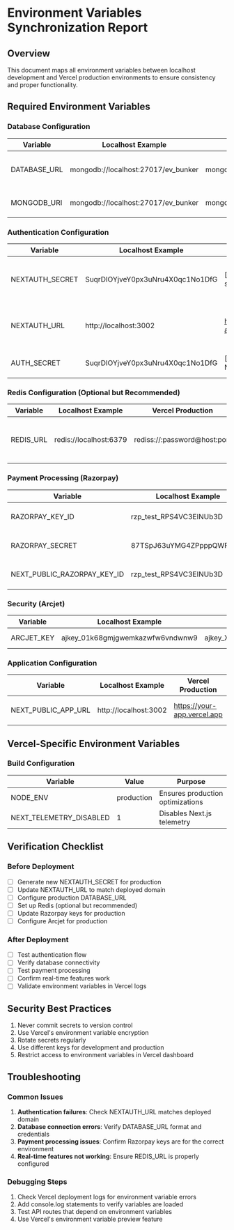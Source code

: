 # Environment Variables Synchronization Report

## Overview
This document maps all environment variables between localhost development and Vercel production environments to ensure consistency and proper functionality.

## Required Environment Variables

### Database Configuration
| Variable | Localhost Example | Vercel Production | Notes |
|----------|-------------------|-------------------|-------|
| DATABASE_URL | mongodb://localhost:27017/ev_bunker | mongodb+srv://user:pass@cluster.mongodb.net/db | Must be a production MongoDB URI |
| MONGODB_URI | mongodb://localhost:27017/ev_bunker | mongodb+srv://user:pass@cluster.mongodb.net/db | Alternative variable name |

### Authentication Configuration
| Variable | Localhost Example | Vercel Production | Notes |
|----------|-------------------|-------------------|-------|
| NEXTAUTH_SECRET | SuqrDIOYjveY0px3uNru4X0qc1No1DfG | [Generate new secure key] | Must be a random 32-character string |
| NEXTAUTH_URL | http://localhost:3002 | https://your-app.vercel.app | Must match your deployed domain |
| AUTH_SECRET | SuqrDIOYjveY0px3uNru4X0qc1No1DfG | [Same as NEXTAUTH_SECRET] | Alternative variable name |

### Redis Configuration (Optional but Recommended)
| Variable | Localhost Example | Vercel Production | Notes |
|----------|-------------------|-------------------|-------|
| REDIS_URL | redis://localhost:6379 | rediss://:password@host:port | Use Upstash Redis for Vercel |

### Payment Processing (Razorpay)
| Variable | Localhost Example | Vercel Production | Notes |
|----------|-------------------|-------------------|-------|
| RAZORPAY_KEY_ID | rzp_test_RPS4VC3EINUb3D | rzp_live_XXXXXXXXXXXX | Live key for production |
| RAZORPAY_SECRET | 87TSpJ63uYMG4ZPpppQWFNQm | XXXXXXXXXXXXXXXXXXXXXXXX | Live secret for production |
| NEXT_PUBLIC_RAZORPAY_KEY_ID | rzp_test_RPS4VC3EINUb3D | rzp_live_XXXXXXXXXXXX | Public key for frontend |

### Security (Arcjet)
| Variable | Localhost Example | Vercel Production | Notes |
|----------|-------------------|-------------------|-------|
| ARCJET_KEY | ajkey_01k68gmjgwemkazwfw6vndwnw9 | ajkey_XXXXXXXXXXXXXXXXXXXXXXXXXX | Production Arcjet key |

### Application Configuration
| Variable | Localhost Example | Vercel Production | Notes |
|----------|-------------------|-------------------|-------|
| NEXT_PUBLIC_APP_URL | http://localhost:3002 | https://your-app.vercel.app | Public URL for the application |

## Vercel-Specific Environment Variables

### Build Configuration
| Variable | Value | Purpose |
|----------|-------|---------|
| NODE_ENV | production | Ensures production optimizations |
| NEXT_TELEMETRY_DISABLED | 1 | Disables Next.js telemetry |

## Verification Checklist

### Before Deployment
- [ ] Generate new NEXTAUTH_SECRET for production
- [ ] Update NEXTAUTH_URL to match deployed domain
- [ ] Configure production DATABASE_URL
- [ ] Set up Redis (optional but recommended)
- [ ] Update Razorpay keys for production
- [ ] Configure Arcjet for production

### After Deployment
- [ ] Test authentication flow
- [ ] Verify database connectivity
- [ ] Test payment processing
- [ ] Confirm real-time features work
- [ ] Validate environment variables in Vercel logs

## Security Best Practices

1. Never commit secrets to version control
2. Use Vercel's environment variable encryption
3. Rotate secrets regularly
4. Use different keys for development and production
5. Restrict access to environment variables in Vercel dashboard

## Troubleshooting

### Common Issues
1. **Authentication failures**: Check NEXTAUTH_URL matches deployed domain
2. **Database connection errors**: Verify DATABASE_URL format and credentials
3. **Payment processing issues**: Confirm Razorpay keys are for the correct environment
4. **Real-time features not working**: Ensure REDIS_URL is properly configured

### Debugging Steps
1. Check Vercel deployment logs for environment variable errors
2. Add console.log statements to verify variables are loaded
3. Test API routes that depend on environment variables
4. Use Vercel's environment variable preview feature